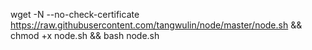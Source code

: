 wget -N --no-check-certificate https://raw.githubusercontent.com/tangwulin/node/master/node.sh && chmod +x node.sh && bash node.sh
